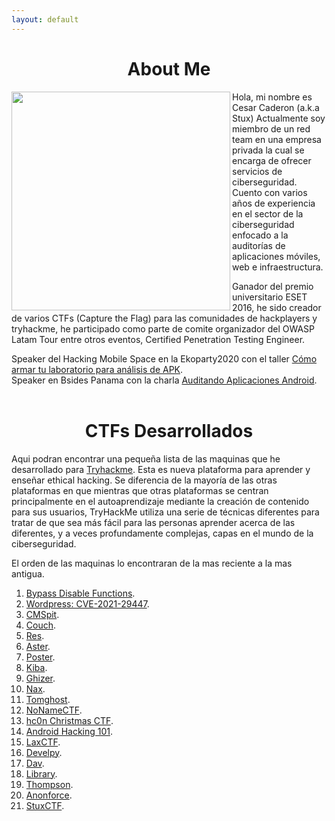```yaml
---
layout: default
---
```

# <center> About Me </center>


<img align="left" height="350px" width="350px" src="https://i.imgur.com/tEL1djI.png"> 

Hola, mi nombre es Cesar Caderon (a.k.a Stux) Actualmente soy miembro de un red team en una empresa privada la cual se encarga de ofrecer servicios de ciberseguridad. Cuento con varios años de experiencia en el sector de la ciberseguridad enfocado a la auditorías de aplicaciones móviles, web e infraestructura.

Ganador del premio universitario ESET 2016, he sido creador de varios CTFs (Capture the Flag) para las comunidades de hackplayers y tryhackme, he participado como parte de comite organizador del OWASP Latam Tour entre otros eventos, Certified Penetration Testing Engineer.

Speaker del Hacking Mobile Space en la Ekoparty2020 con el taller [Cómo armar tu laboratorio para análisis de APK](https://www.youtube.com/watch?v=OPQEePWPrFw).
<br>Speaker en Bsides Panama con la charla [Auditando Aplicaciones Android](https://www.youtube.com/watch?v=_Y3NVY4FZ_k).<br>
<br>
# <center> CTFs Desarrollados </center>

Aqui podran encontrar una pequeña lista de las maquinas que he desarrollado para [Tryhackme](https://tryhackme.com). Esta es nueva plataforma para aprender y enseñar ethical hacking. Se diferencia de la mayoría de las otras plataformas en que mientras que otras plataformas se centran principalmente en el autoaprendizaje mediante la creación de contenido para sus usuarios, TryHackMe utiliza una serie de técnicas diferentes para tratar de que sea más fácil para las personas aprender acerca de las diferentes, y a veces profundamente complejas, capas en el mundo de la ciberseguridad.

El orden de las maquinas lo encontraran de la mas reciente a la mas antigua.

1. [Bypass Disable Functions](https://tryhackme.com/room/bypassdisablefunctions).
2. [Wordpress: CVE-2021-29447](https://tryhackme.com/room/wordpresscve202129447).
3. [CMSpit](https://tryhackme.com/room/cmspit).
4. [Couch](https://tryhackme.com/room/couch).
5. [Res](https://tryhackme.com/room/res).
6. [Aster](https://tryhackme.com/room/aster).
7. [Poster](https://tryhackme.com/room/poster).
8. [Kiba](https://tryhackme.com/room/kiba).
9. [Ghizer](https://tryhackme.com/room/ghizerctf).
10. [Nax](https://tryhackme.com/room/nax).
11. [Tomghost](https://tryhackme.com/room/tomghost).
12. [NoNameCTF](https://tryhackme.com/room/nonamectf).
13. [hc0n Christmas CTF](https://tryhackme.com/room/hc0nchristmasctf).
14. [Android Hacking 101](https://tryhackme.com/room/androidhacking101).
15. [LaxCTF](https://tryhackme.com/room/laxctf).
16. [Develpy](https://tryhackme.com/room/bsidesgtdevelpy).
17. [Dav](https://tryhackme.com/room/bsidesgtdav).
18. [Library](https://tryhackme.com/room/bsidesgtlibrary).
19. [Thompson](https://tryhackme.com/room/bsidesgtthompson).
20. [Anonforce](https://tryhackme.com/room/bsidesgtanonforce).
21. [StuxCTF](https://tryhackme.com/room/stuxctf).
